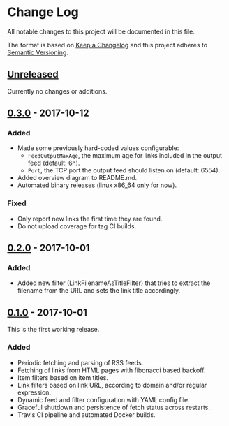 # Change Log
All notable changes to this project will be documented in this file.

The format is based on [Keep a Changelog](http://keepachangelog.com/)
and this project adheres to [Semantic Versioning](http://semver.org/).

## [Unreleased]

Currently no changes or additions.

## [0.3.0] - 2017-10-12

### Added

- Made some previously hard-coded values configurable:
    - `FeedOutputMaxAge`, the maximum age for links included in the output feed (default: 6h).
    - `Port`, the TCP port the output feed should listen on (default: 6554).
- Added overview diagram to README.md.
- Automated binary releases (linux x86_64 only for now).

### Fixed

- Only report new links the first time they are found.
- Do not upload coverage for tag CI builds.

## [0.2.0] - 2017-10-01

### Added

- Added new filter (LinkFilenameAsTitleFilter) that tries to extract the filename from the URL and sets the link title accordingly.

## [0.1.0] - 2017-10-01

This is the first working release.

### Added

- Periodic fetching and parsing of RSS feeds.
- Fetching of links from HTML pages with fibonacci based backoff.
- Item filters based on item titles.
- Link filters based on link URL, according to domain and/or regular expression.
- Dynamic feed and filter configuration with YAML config file.
- Graceful shutdown and persistence of fetch status across restarts.
- Travis CI pipeline and automated Docker builds.


[Unreleased]: https://github.com/martinplaner/felix/tree/develop
[0.1.0]: https://github.com/martinplaner/felix/releases/tag/v0.1.0
[0.2.0]: https://github.com/martinplaner/felix/releases/tag/v0.2.0
[0.3.0]: https://github.com/martinplaner/felix/releases/tag/v0.3.0
